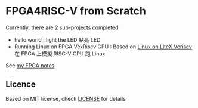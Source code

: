 # FPGA4RISC-V from Scratch

Currently, there are 2 sub-projects completed
* hello world : light the LED 點亮 LED
* Running Linux on FPGA VexRiscv CPU : Based on [Linux on LiteX Veriscv](https://github.com/litex-hub/linux-on-litex-vexriscv) 在 FPGA 上模擬 RISC-V CPU 跑 Linux

See [my FPGA notes](https://marconi1964.github.io/FPGA/running-linux-on-fpga-vexriscv-cpu-implementation.html)

## Licence
Based on MIT license, check [LICENSE](./LICENSE) for details
